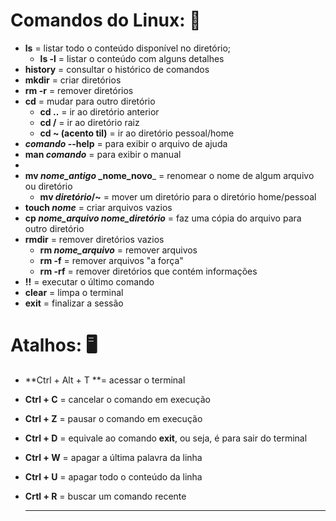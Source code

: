 # Comandos do Linux: 🐧

- **ls** = listar todo o conteúdo disponível no diretório;
  - **ls -l** = listar o conteúdo com alguns detalhes
- **history** = consultar o histórico de comandos
- **mkdir** = criar diretórios
- **rm -r** = remover diretórios
- **cd** = mudar para outro diretório
  - **cd ..** = ir ao diretório anterior
  - **cd /** = ir ao diretório raiz
  - **cd ~ (acento til)** = ir ao diretório pessoal/home
- **_comando_ --help** = para exibir o arquivo de ajuda  
- **man _comando_** = para exibir o manual  
- 
- **mv _nome_antigo_ _nome_novo**_ = renomear o nome de algum arquivo ou diretório
  - **mv _diretório_/~** = mover um diretório para o diretório home/pessoal
- **touch _nome_** = criar arquivos vazios
- **cp _nome_arquivo_ _nome_diretório_** = faz uma cópia do arquivo para outro diretório
- **rmdir** = remover diretórios vazios
  - **rm _nome_arquivo_** = remover arquivos
  - **rm -f** = remover arquivos "a força"
  - **rm -rf** = remover diretórios que contém informações
- **!!** = executar o último comando
- **clear** = limpa o terminal
- **exit** = finalizar a sessão



# Atalhos: 🖥️

- **Ctrl + Alt + T **= acessar o terminal

- **Ctrl + C** = cancelar o comando em execução

- **Ctrl + Z** = pausar o comando em execução

- **Ctrl + D** = equivale ao comando **exit**, ou seja, é para sair do terminal

- **Ctrl + W** = apagar a última palavra da linha

- **Ctrl + U** = apagar todo o conteúdo da linha

- **Crtl + R** = buscar um comando recente

  ****

  